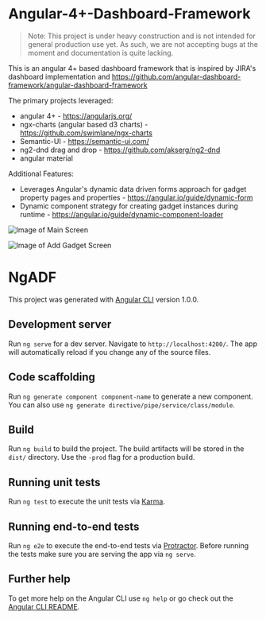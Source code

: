 

# Angular-4+-Dashboard-Framework

> Note: This project is under heavy construction and is not intended for general production use yet. As such, we are not accepting bugs at the moment and documentation is quite lacking.

This is an angular 4+ based dashboard framework that is inspired by JIRA's dashboard implementation and https://github.com/angular-dashboard-framework/angular-dashboard-framework

The primary projects leveraged:
* angular 4+ - https://angularjs.org/
* ngx-charts (angular based d3 charts) - https://github.com/swimlane/ngx-charts
* Semantic-UI - https://semantic-ui.com/
* ng2-dnd drag and drop - https://github.com/akserg/ng2-dnd
* angular material

Additional Features:
* Leverages Angular's dynamic data driven forms approach for gadget property pages and properties - https://angular.io/guide/dynamic-form
* Dynamic component strategy for creating gadget instances during runtime - https://angular.io/guide/dynamic-component-loader

![Image of Main Screen](https://github.com/catalogicsoftware/Angular-2-Dashboard-Framework/blob/master/documentation/images/ngADF-main.png)

![Image of Add Gadget Screen](https://github.com/catalogicsoftware/Angular-2-Dashboard-Framework/blob/master/screenshot-add-gadget.png)

# NgADF

This project was generated with [Angular CLI](https://github.com/angular/angular-cli) version 1.0.0.

## Development server

Run `ng serve` for a dev server. Navigate to `http://localhost:4200/`. The app will automatically reload if you change any of the source files.

## Code scaffolding

Run `ng generate component component-name` to generate a new component. You can also use `ng generate directive/pipe/service/class/module`.

## Build

Run `ng build` to build the project. The build artifacts will be stored in the `dist/` directory. Use the `-prod` flag for a production build.

## Running unit tests

Run `ng test` to execute the unit tests via [Karma](https://karma-runner.github.io).

## Running end-to-end tests

Run `ng e2e` to execute the end-to-end tests via [Protractor](http://www.protractortest.org/).
Before running the tests make sure you are serving the app via `ng serve`.

## Further help

To get more help on the Angular CLI use `ng help` or go check out the [Angular CLI README](https://github.com/angular/angular-cli/blob/master/README.md).

